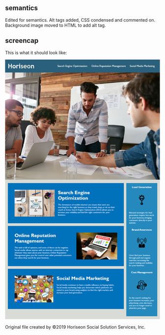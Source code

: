 ## semantics
Edited for semantics.
Alt tags added, CSS condensed and commented on. Background image moved to HTML to add alt tag.

## screencap

This is what it should look like:

![screenshot of Horiseon homepage](/assets/01-html-css-git-homework-demo.png)

Original file created by ©2019 Horiseon Social Solution Services, Inc.
